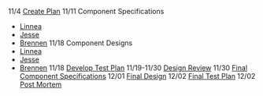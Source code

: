 11/4 [Create Plan](https://github.com/cs181f/project3/issues/1)
11/11 Component Specifications
* [Linnea](https://github.com/cs181f/project3/issues/2)
* [Jesse](https://github.com/cs181f/project3/issues/4)
* [Brennen](https://github.com/cs181f/project3/issues/3)
11/18 Component Designs
* [Linnea](https://github.com/cs181f/project3/issues/5)
* [Jesse](https://github.com/cs181f/project3/issues/6)
* [Brennen](https://github.com/cs181f/project3/issues/7)
11/18 [Develop Test Plan](https://github.com/cs181f/project3/issues/8)
11/19-11/30 [Design Review](https://github.com/cs181f/project3/issues/9)
11/30 [Final Component Specifications](https://github.com/cs181f/project3/issues/10)
12/01 [Final Design](https://github.com/cs181f/project3/issues/11)
12/02 [Final Test Plan](https://github.com/cs181f/project3/issues/12)
12/02 [Post Mortem](https://github.com/cs181f/project3/issues/13)